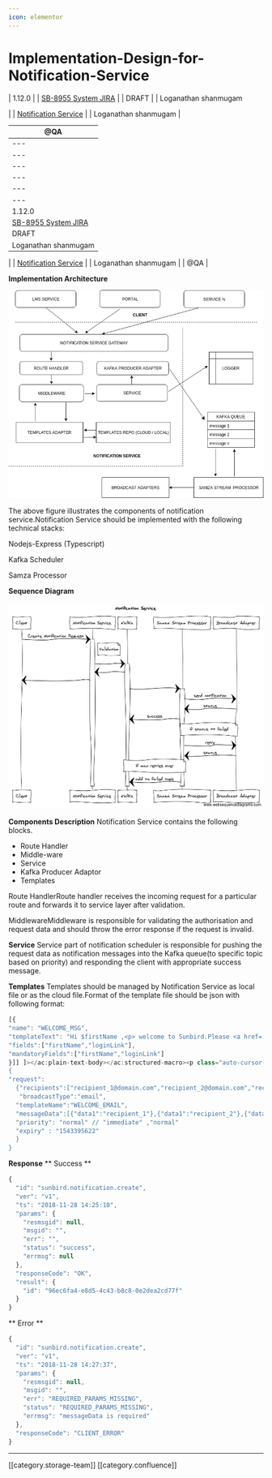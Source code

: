 ```yaml
---
icon: elementor
---
```


# Implementation-Design-for-Notification-Service

\| 1.12.0 | | [SB-8955 System JIRA](https://browse/SB-8955) | | DRAFT | | Loganathan shanmugam

\| | [Notification Service](https://project-sunbird.atlassian.net/wiki/spaces/SBDES/pages/654409823/Notification+Service) | |  Loganathan shanmugam  |

| @QA                                           |
| --------------------------------------------- |
| ---                                           |
| ---                                           |
| ---                                           |
| ---                                           |
| ---                                           |
| ---                                           |
| 1.12.0                                        |
| [SB-8955 System JIRA](https://browse/SB-8955) |
| DRAFT                                         |
| Loganathan shanmugam                          |

\| | [Notification Service](https://project-sunbird.atlassian.net/wiki/spaces/SBDES/pages/654409823/Notification+Service) | |  Loganathan shanmugam  | | @QA |

**Implementation Architecture**

![](<../../../../.gitbook/assets/Notification-Service (5).png>)

The above figure  illustrates the components of notification service.Notification Service should be implemented with the following technical stacks:

Nodejs-Express (Typescript)&#x20;

Kafka Scheduler

Samza Processor

**Sequence Diagram**

![](<../../../../.gitbook/assets/Notifcation Scheduling & Delivery Sequence (6).png>)

**Components Description** Notification Service contains the following blocks.

* Route Handler
* Middle-ware
* Service
* Kafka Producer Adaptor&#x20;
* Templates

Route HandlerRoute handler receives the incoming request for a particular route and forwards it to service layer after validation.

MiddlewareMiddleware is responsible for validating the authorisation and  request data and should throw the error response if the request is invalid.

**Service** Service part of notification scheduler  is responsible for pushing the request data as notification messages into the Kafka queue(to specific topic based on priority) and responding the client with appropriate success message.

**Templates** Templates should be managed by Notification Service as local file or as the cloud file.Format of the template file should be json with following format:

```js
[{
"name": "WELCOME_MSG",
"templateText": "Hi $firstName ,<p> welcome to Sunbird.Please <a href='$loginLink'>Click here</a> to login to your account.</p>",
"fields":["firstName","loginLink"],
"mandatoryFields":["firstName","loginLink"]
}]] ]></ac:plain-text-body></ac:structured-macro><p class="auto-cursor-target"><br /></p><ac:structured-macro ac:name="info" ac:schema-version="1" ac:macro-id="4a65fa55-0102-4d33-9b53-e96838810436"><ac:parameter ac:name="title">**Note</ac:parameter><ac:rich-text-body><p>The templates file storage settings (cloud or local) should be configured in the environment variables.If the storage type is cloud like S3 then respective credentials for accessing them should also configured.</p></ac:rich-text-body></ac:structured-macro><p class="auto-cursor-target"><br /></p><h3><strong>Samza Stream Processor</strong></h3><p>Samza Message Processor will read messages from Kafka queue and send them with appropriate broadcast adapters (email,sms etc).Also in-case of failures in sending message it will push that  back into Kafka`s failed topics after maximum number of retries or message expiry.</p><p><strong style="font-size: 16.0px;"><br />API Specs</strong></p><p>To create a notification through notification service client should make the request in following format:</p><p class="auto-cursor-target"><br /></p><ac:structured-macro ac:name="code" ac:schema-version="1" ac:macro-id="bafdb9b1-b2ca-4ce2-bfbc-9e77f8b33297"><ac:parameter ac:name="language">js</ac:parameter><ac:plain-text-body><![CDATA[POST notification/v1/create
{
"request":
  {"recipients":["recipient_1@domain.com","recipient_2@domain.com","recipient_N@domain.com"],
   "broadcastType":"email",
  "templateName":"WELCOME_EMAIL",
  "messageData":[{"data1":"recipient_1"},{"data1":"recipient_2"},{"data1":"recipient_N"}],
  "priority": "normal" // "immediate" ,"normal"
  "expiry" : "1543395622"
  }
}
```

**Response** \*\* Success \*\*

```js
{
  "id": "sunbird.notification.create",
  "ver": "v1",
  "ts": "2018-11-28 14:25:10",
  "params": {
    "resmsgid": null,
    "msgid": "",
    "err": "",
    "status": "success",
    "errmsg": null
  },
  "responseCode": "OK",
  "result": {
    "id": "96ec6fa4-e8d5-4c43-b8c8-0e2dea2cd77f"
  }
}
```

\*\* Error  \*\*

```js
{
  "id": "sunbird.notification.create",
  "ver": "v1",
  "ts": "2018-11-28 14:27:37",
  "params": {
    "resmsgid": null,
    "msgid": "",
    "err": "REQUIRED_PARAMS_MISSING",
    "status": "REQUIRED_PARAMS_MISSING",
    "errmsg": "messageData is required"
  },
  "responseCode": "CLIENT_ERROR"
}
```

***

\[\[category.storage-team]] \[\[category.confluence]]
